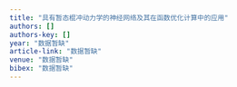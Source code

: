 ```yaml
---
title: "具有暂态棍冲动力学的神经网络及其在函数优化计算中的应用"
authors: []
authors-key: []
year: "数据暂缺"
article-link: "数据暂缺"
venue: "数据暂缺"
bibex: "数据暂缺"
---
```

